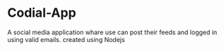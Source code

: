 # Codial-App
 A social media application whare use can post their feeds and logged in using valid emails. created using Nodejs
